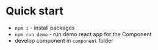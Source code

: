 # Quick start
- `npm i` - install packages
- `npm run demo` - run demo react app for the Component
- develop component in `component` folder
